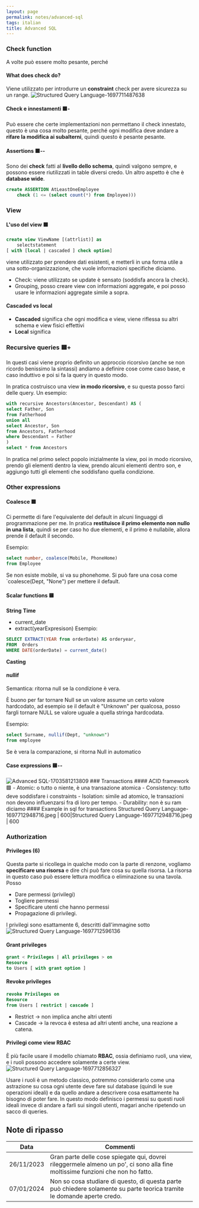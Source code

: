 ```yaml
---
layout: page
permalink: notes/advanced-sql
tags: italian
title: Advanced SQL
---
```


### Check function
A volte può essere molto pesante, perché 
#### What does check do?
Viene utilizzato per introdurre un **constraint** check per avere sicurezza su un range.
<img src="/images/notes/Structured Query Language-1697711487638.jpeg" alt="Structured Query Language-1697711487638">
#### Check e innestamenti 🟩-
Può essere che certe implementazioni non permettano il check innestato, questo è una cosa molto pesante, perché ogni modifica deve andare a **rifare la modifica ai subalterni**, quindi questo è pesante pesante.
#### Assertions 🟩--
Sono dei **check** fatti al **livello dello schema**, quindi valgono sempre, e possono essere riutilizzati in table diversi credo.
Un altro aspetto è che è **database wide**.
```sql
create ASSERTION AtLeastOneEmployee
	check (1 <= (select count(*) from Employee)))
```

### View

#### L'uso del view 🟩
```sql
create view ViewName [(attrlist)] as
	selectstatement
[ with [local | cascaded ] check option]
```
viene utilizzato per prendere dati esistenti, e metterli in una forma utile a una sotto-organizzazione, che vuole informazioni specifiche diciamo.

- Check: viene utilizzato se update è sensato (soddisfa ancora la check).
- Grouping, posso creare view con informazioni aggregate, e poi posso usare le informazioni aggregate simile a sopra.
#### Cascaded vs local
- **Cascaded** significa che ogni modifica e view, viene riflessa su altri schema e view fisici effettivi
- **Local** significa 
### Recursive queries 🟥+
In questi casi viene proprio definito un approccio ricorsivo (anche se non ricordo benissimo la sintassi) andiamo a definire cose come caso base, e caso induttivo e poi si fa la query in questo modo.

In pratica costruisco una view **in modo ricorsivo**, e su questa posso farci delle query.
Un esempio:

```sql
with recursive Ancestors(Ancestor, Descendant) AS (
select Father, Son
from Fatherhood
union all
select Ancestor, Son
from Ancestors, Fatherhood
where Descendant = Father
) 
select * from Ancestors
```
In pratica nel primo select popolo inizialmente la view, poi in modo ricorsivo, prendo gli elementi dentro la view, prendo alcuni elementi dentro son, e aggiungo tutti gli elementi che soddisfano quella condizione.
### Other expressions
#### Coalesce 🟥
Ci permette di fare l'equivalente del default in alcuni linguaggi di programmazione per me.
In pratica **restituisce il primo elemento non nullo in una lista**, quindi se per caso ho due elementi, e il primo è nullabile, allora prende il default il secondo.

Esempio:
```sql
select number, coalesce(Mobile, PhoneHome)
from Employee
```

Se non esiste mobile, si va su phonehome. Si può fare una cosa come `coalesce(Dept, "None")
per mettere il default.
#### Scalar functions 🟨
**String**
**Time**
- current_date
- extract(yearExpresison)
Esempio:

```sql
SELECT EXTRACT(YEAR from orderDate) AS orderyear,
FROM  Orders
WHERE DATE(orderDate) = current_date()
```

**Casting**
#### nullif
Semantica: ritorna null se la condizione è vera.

È buono per far tornare Null se un valore assume un certo valore hardcodato, ad esempio se il default è "Unknown" per qualcosa, posso fargli tornare NULL se valore uguale a quella stringa hardcodata.

Esempio:

```sql
select Surname, nullif(Dept, "unknown")
from employee
```
Se è vera la comparazione, si ritorna Null in automatico

#### Case expressions 🟨--

<img src="/images/notes/Advanced SQL-1703581213809.jpeg" alt="Advanced SQL-1703581213809">
### Transactions
#### ACID framework 🟩
- Atomic: o tutto o niente, è una transazione atomica
- Consistency: tutto deve soddisfare i constraints
- Isolation: simile ad atomico, le transazioni non devono influenzarsi fra di loro per tempo.
- Durability: non è su ram diciamo
#### Example in sql for transactions
Structured Query Language-1697712948716.jpeg | 600|Structured Query Language-1697712948716.jpeg | 600


### Authorization
#### Privileges (6)
Questa parte si ricollega in qualche modo con la parte di renzone, vogliamo **specificare una risorsa** e dire chi può fare cosa su quella risorsa.
La risorsa in questo caso può essere lettura modifica o eliminazione su una tavola.
Posso
- Dare permessi (privilegi)
- Togliere permessi
- Specificare utenti che hanno permessi
- Propagazione di privilegi.

I privilegi sono esattamente 6, descritti dall'immagine sotto 
<img src="/images/notes/Structured Query Language-1697712596136.jpeg" alt="Structured Query Language-1697712596136">
#### Grant privileges
```sql
grant < Privileges | all privileges > on
Resource
to Users [ with grant option ]
```

#### Revoke privileges
```sql
revoke Privileges on
Resource
from Users [ restrict | cascade ]
```

- Restrict -> non implica anche altri utenti
- Cascade -> la revoca è estesa ad altri utenti anche, una reazione a catena.
#### Privilegi come view RBAC
È più facile usare il modello chiamato **RBAC**, ossia definiamo ruoli, una view, e i ruoli possono accedere solamente a certe view.
<img src="/images/notes/Structured Query Language-1697712856327.jpeg" alt="Structured Query Language-1697712856327">



Usare i ruoli è un metodo classico, potremmo considerarlo come una astrazione su cosa ogni utente deve fare sul database (quindi le sue operazioni ideali) e da quello andare a descrivere cosa esattamente ha bisogno di poter fare.
In questo modo definisco i permessi su questi ruoli ideali invece di andare a farli sui singoli utenti, magari anche ripetendo un sacco di queries.

## Note di ripasso

| Data | Commenti |
| ---- | ---- |
| 26/11/2023 | Gran parte delle cose spiegate qui, dovrei rileggermele almeno un po', ci sono alla fine moltissime funzioni che non ho fatto. |
| 07/01/2024 | Non so cosa studiare di questo, di questa parte può chiedere solamente su parte teorica tramite le domande aperte credo. |
